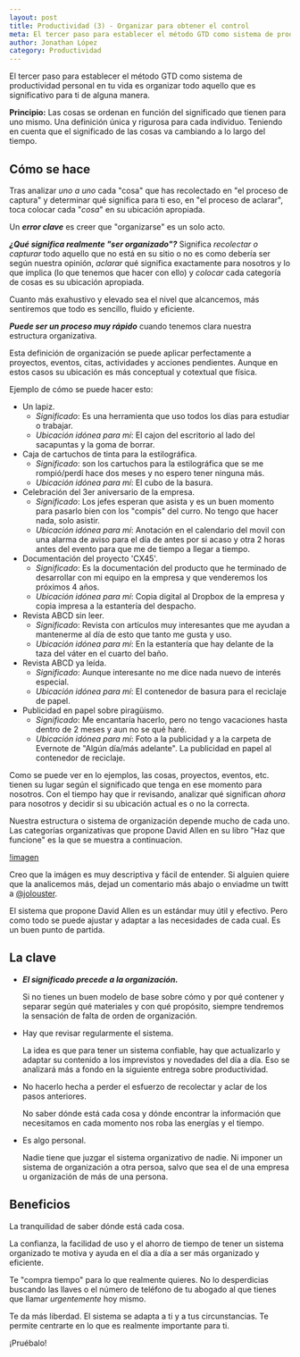 ```yaml
---
layout: post
title: Productividad (3) - Organizar para obtener el control
meta: El tercer paso para establecer el método GTD como sistema de productividad personal en tu vida es el de organizar todo lo que acabas de aclarar o procesar en el paso anterior.
author: Jonathan López
category: Productividad
---
```


El tercer paso para establecer el método GTD como sistema de productividad personal en tu vida es organizar todo aquello que es significativo para ti de alguna manera.

**Principio:** Las cosas se ordenan en función del significado que tienen para uno mismo. Una definición única y rigurosa para cada individuo. Teniendo en cuenta que el significado de las cosas va cambiando a lo largo del tiempo. 

## Cómo se hace

Tras analizar *uno a uno* cada "cosa" que has recolectado en "el proceso de captura" y determinar qué significa para ti eso, en "el proceso de aclarar", toca colocar cada "*cosa*" en su ubicación apropiada.

Un ***error clave*** es creer que "organizarse" es un solo acto. 

***¿Qué significa realmente "ser organizado"?*** Significa *recolectar o capturar* todo aquello que no está en su sitio o no es como debería ser según nuestra opinión, *aclarar* qué significa exactamente para nosotros y lo que implica (lo que tenemos que hacer con ello) y *colocar* cada categoría de cosas es su ubicación apropiada. 

Cuanto más exahustivo y elevado sea el nivel que alcancemos, más sentiremos que todo es sencillo, fluido y eficiente.

***Puede ser un proceso muy rápido*** cuando tenemos clara nuestra estructura organizativa.

Esta definición de organización se puede aplicar perfectamente a proyectos, eventos, citas, actividades y acciones pendientes. Aunque en estos casos su ubicación es más conceptual y cotextual que física.

Ejemplo de cómo se puede hacer esto:

* Un lapiz. 
	* *Significado*: Es una herramienta que uso todos los días para estudiar o trabajar. 
	* *Ubicación idónea para mí*: El cajon del escritorio al lado del sacapuntas y la goma de borrar.
* Caja de cartuchos de tinta para la estilográfica. 
	* *Significado*: son los cartuchos para la estilográfica que se me rompió/perdí hace dos meses y no espero tener ninguna más.
	* *Ubicación idónea para mí*: El cubo de la basura.
* Celebración del 3er aniversario de la empresa. 
	* *Significado*: Los jefes esperan que asista y es un buen momento para pasarlo bien con los "compis" del curro. No tengo que hacer nada, solo asistir.
	* *Ubicación idónea para mí*: Anotación en el calendario del movil con una alarma de aviso para el día de antes por si acaso y otra 2 horas antes del evento para que me de tiempo a llegar a tiempo.
* Documentación del proyecto 'CX45'. 
	* *Significado*: Es la documentación del producto que he terminado de desarrollar con mi equipo en la empresa y que venderemos los próximos 4 años.
	* *Ubicación idónea para mí*: Copia digital al Dropbox de la empresa y copia impresa a la estantería del despacho.
* Revista ABCD sin leer.
	* *Significado*: Revista con artículos muy interesantes que me ayudan a mantenerme al día de esto que tanto me gusta y uso. 
	* *Ubicación idónea para mí*: En la estantería que hay delante de la taza del váter en el cuarto del baño.
* Revista ABCD ya leída. 
	* *Significado*: Aunque interesante no me dice nada nuevo de interés especial. 
	* *Ubicación idónea para mí*: El contenedor de basura para el reciclaje de papel.
* Publicidad en papel sobre piragüismo.
	* *Significado*: Me encantaría hacerlo, pero no tengo vacaciones hasta dentro de 2 meses y aun no se qué haré.
	* *Ubicación idónea para mí*: Foto a la publicidad y a la carpeta de Evernote de "Algún día/más adelante". La publicidad en papel al contenedor de reciclaje.

Como se puede ver en lo ejemplos, las cosas, proyectos, eventos, etc. tienen su lugar según el significado que tenga en ese momento para nosotros. Con el tiempo hay que ir revisando, analizar qué significan *ahora* para nosotros y decidir si su ubicación actual es o no la correcta. 

Nuestra estructura o sistema de organización depende mucho de cada uno. Las categorías organizativas que propone David Allen en su libro "Haz que funcione" es la que se muestra a continuacíon.

[!imagen](../assets/Categorias_organizativas.png)

Creo que la imágen es muy descriptiva y fácil de entender. Si alguien quiere que la analicemos más, dejad un comentario más abajo o enviadme un twitt a [@jolouster](http://twitter.com/jolouster).

El sistema que propone David Allen es un estándar muy útil y efectivo. Pero como todo se puede ajustar y adaptar a las necesidades de cada cual. Es un buen punto de partida.

## La clave

* ***El significado precede a la organización.***

	Si no tienes un buen modelo de base sobre cómo y por qué contener y separar según qué materiales y con qué propósito, siempre tendremos la sensación de falta de orden de organización.  

* Hay que revisar regularmente el sistema.

	La idea es que para tener un sistema confiable, hay que actualizarlo y adaptar su contenido a los imprevistos y novedades del día a día. Eso se analizará más a fondo en la siguiente entrega sobre productividad.

* No hacerlo hecha a perder el esfuerzo de recolectar y aclar de los pasos anteriores.

	No saber dónde está cada cosa y dónde encontrar la información que necesitamos en cada momento nos roba las energías y el tiempo.

* Es algo personal.
	
	Nadie tiene que juzgar el sistema organizativo de nadie. Ni imponer un sistema de organización a otra persoa, salvo que sea el de una empresa u organización de más de una persona.

## Beneficios

La tranquilidad de saber dónde está cada cosa. 

La confianza, la facilidad de uso y el ahorro de tiempo de tener un sistema organizado te motiva y ayuda en el día a día a ser más organizado y eficiente.

Te "compra tiempo" para lo que realmente quieres. No lo desperdicias buscando las llaves o el número de teléfono de tu abogado al que tienes que llamar *urgentemente* hoy mismo.

Te da más liberdad. El sistema se adapta a ti y a tus circunstancias. Te permite centrarte en lo que es realmente importante para ti.

¡Pruébalo!

